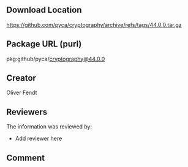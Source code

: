 ## Download Location

https://github.com/pyca/cryptography/archive/refs/tags/44.0.0.tar.gz

## Package URL (purl)

pkg:github/pyca/cryptography@44.0.0

## Creator

Oliver Fendt

## Reviewers

The information was reviewed by:

* Add reviewer here

## Comment

